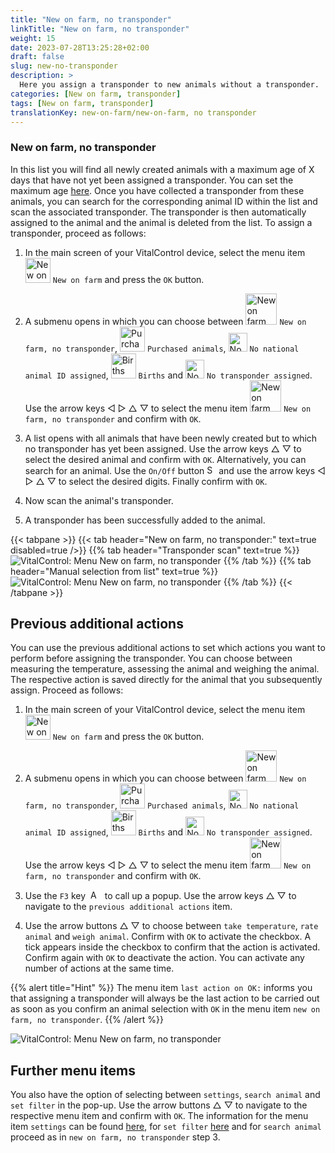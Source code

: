 ```yaml
---
title: "New on farm, no transponder"
linkTitle: "New on farm, no transponder"
weight: 15
date: 2023-07-28T13:25:28+02:00
draft: false
slug: new-no-transponder
description: >
  Here you assign a transponder to new animals without a transponder.
categories: [New on farm, transponder]
tags: [New on farm, transponder]
translationKey: new-on-farm/new-on-farm, no transponder
---
```

### New on farm, no transponder

In this list you will find all newly created animals with a maximum age of X days that have not yet been assigned a transponder. You can set the maximum age [here](/en/docs/settings/animal-registration/#set-default-values). Once you have collected a transponder from these animals, you can search for the corresponding animal ID within the list and scan the associated transponder. The transponder is then automatically assigned to the animal and the animal is deleted from the list. To assign a transponder, proceed as follows:

1. In the main screen of your VitalControl device, select the menu item <img src="/icons/main/new-on-farm.svg" width="40" align="bottom" alt="New on farm" /> `New on farm` and press the `OK` button.

2.  A submenu opens in which you can choose between <img src="/icons/registration/new-on-farm-no-transponder.svg" width="50" align="bottom" alt="New on farm, no transponder" /> `New on farm, no transponder`, <img src="/icons/main/new-on-farm.svg" width="40" align="bottom" alt="Purchased animals" /> `Purchased animals`, <img src="/icons/registration/no-eartag-number.svg" width="30" align="bottom" alt="No national animal ID" /> `No national animal ID assigned`, <img src="/icons/main/births.svg" width="40" align="bottom" alt="Births" /> `Births` and <img src="/icons/registration/no-transponder.svg" width="30" align="bottom" alt="No transponder assigned" /> `No transponder assigned`. Use the arrow keys ◁ ▷ △ ▽ to select the menu item <img src="/icons/registration/new-on-farm-no-transponder.svg" width="50" align="bottom" alt="New on farm, no transponder" /> `New on farm, no transponder` and confirm with `OK`.

3. A list opens with all animals that have been newly created but to which no transponder has yet been assigned. Use the arrow keys △ ▽ to select the desired animal and confirm with `OK`. Alternatively, you can search for an animal. Use the `On/Off` button <img src="/icons/footer/search.svg" width="15" align="bottom" alt="Search" /> and use the arrow keys ◁ ▷ △ ▽ to select the desired digits. Finally confirm with `OK`.

4. Now scan the animal's transponder.

5. A transponder has been successfully added to the animal.

{{< tabpane >}}
{{< tab header="New on farm, no transponder:" text=true disabled=true />}}
{{% tab header="Transponder scan" text=true %}}
 ![VitalControl: Menu New on farm, no transponder](../images/notransponder-scan.png "New on farm, no transponder")
{{% /tab %}}
{{% tab header="Manual selection from list" text=true %}}
 ![VitalControl: Menu New on farm, no transponder](../images/notransponder.png "New on farm, no transponder")
{{% /tab %}}
{{< /tabpane >}}

## Previous additional actions

You can use the previous additional actions to set which actions you want to perform before assigning the transponder. You can choose between measuring the temperature, assessing the animal and weighing the animal. The respective action is saved directly for the animal that you subsequently assign. Proceed as follows:

1. In the main screen of your VitalControl device, select the menu item <img src="/icons/main/new-on-farm.svg" width="40" align="bottom" alt="New on farm" /> `New on farm` and press the `OK` button.

2.  A submenu opens in which you can choose between <img src="/icons/registration/new-on-farm-no-transponder.svg" width="50" align="bottom" alt="New on farm, no transponder" /> `New on farm, no transponder`, <img src="/icons/main/new-on-farm.svg" width="40" align="bottom" alt="Purchased animals" /> `Purchased animals`, <img src="/icons/registration/no-eartag-number.svg" width="30" align="bottom" alt="No national animal ID" /> `No national animal ID assigned`, <img src="/icons/main/births.svg" width="40" align="bottom" alt="Births" /> `Births` and <img src="/icons/registration/no-transponder.svg" width="30" align="bottom" alt="No transponder assigned" /> `No transponder assigned`. Use the arrow keys ◁ ▷ △ ▽ to select the menu item <img src="/icons/registration/new-on-farm-no-transponder.svg" width="50" align="bottom" alt="New on farm, no transponder" /> `New on farm, no transponder` and confirm with `OK`.

3. Use the `F3` key &nbsp;<img src="/icons/footer/open-popup.svg" width="15" align="bottom" alt="Aufruf Popup" />&nbsp; to call up a popup. Use the arrow keys △ ▽ to navigate to the `previous additional actions` item.

4. Use the arrow buttons △ ▽ to choose between `take temperature`, `rate animal` and `weigh animal`. Confirm with `OK` to activate the checkbox. A tick appears inside the checkbox to confirm that the action is activated. Confirm again with `OK` to deactivate the action. You can activate any number of actions at the same time.

{{% alert title="Hint" %}}
The menu item `last action on OK:` informs you that assigning a transponder will always be the last action to be carried out as soon as you confirm an animal selection with `OK` in the menu item `new on farm, no transponder`.
{{% /alert %}}

 ![VitalControl: Menu New on farm, no transponder](../images/actions.png "Additional actions")

 ## Further menu items

You also have the option of selecting between `settings`, `search animal` and `set filter` in the pop-up. Use the arrow buttons △ ▽ to navigate to the respective menu item and confirm with `OK`. The information for the menu item `settings` can be found [here](/en/docs/settings/animal-registration/#set-default-values), for `set filter` [here](/en/docs/filter/) and for `search animal` proceed as in `new on farm, no transponder` step 3.
